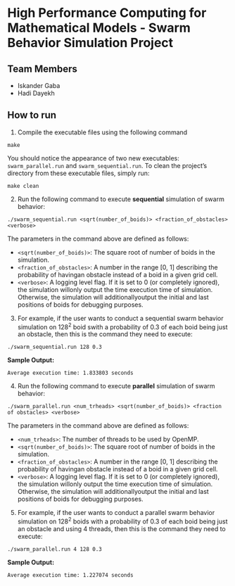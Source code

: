 # High Performance Computing for Mathematical Models - Swarm Behavior Simulation Project
## Team Members
+ Iskander Gaba
+ Hadi Dayekh

## How to run
1. Compile the executable files using the following command
```
make
```

You should notice the appearance of two new executables: `swarm_parallel.run` and `swarm_sequential.run`. To clean the project’s directory from these executable files, simply run:
```
make clean
```

2. Run the following command to execute **sequential** simulation of swarm behavior:

```
./swarm_sequential.run <sqrt(number_of_boids)> <fraction_of_obstacles> <verbose>
```
The parameters in the command above are defined as follows:
- `<sqrt(number_of_boids)>`: The square root of number of boids in the simulation.
- `<fraction_of_obstacles>`: A number in the range [0, 1] describing the probability of havingan obstacle instead of a boid in a given grid cell.
- `<verbose>`: A logging level flag. If it is set to 0 (or completely ignored), the simulation willonly output the time execution time of simulation. Otherwise, the simulation will additionallyoutput the initial and last positions of boids for debugging purposes.

3. For example, if the user wants to conduct a sequential swarm behavior simulation on 128<sup>2</sup> boid swith a probability of 0.3 of each boid being just an obstacle, then this is the command they need to execute:
```
./swarm_sequential.run 128 0.3
```
**Sample Output:** 
```
Average execution time: 1.833803 seconds
```

4. Run the following command to execute **parallel** simulation of swarm behavior:

```
./swarm_parallel.run <num_trheads> <sqrt(number_of_boids)> <fraction of obstacles> <verbose>
```
The parameters in the command above are defined as follows:
- `<num_trheads>`: The number of threads to be used by OpenMP.
- `<sqrt(number_of_boids)>`: The square root of number of boids in the simulation.
- `<fraction_of_obstacles>`: A number in the range [0, 1] describing the probability of havingan obstacle instead of a boid in a given grid cell.
- `<verbose>`: A logging level flag. If it is set to 0 (or completely ignored), the simulation willonly output the time execution time of simulation. Otherwise, the simulation will additionallyoutput the initial and last positions of boids for debugging purposes.

5. For example, if the user wants to conduct a parallel swarm behavior simulation on 128<sup>2</sup> boids with a probability of 0.3 of each boid being just an obstacle and using 4 threads, then this is the command they need to execute:
```
./swarm_parallel.run 4 128 0.3
```
**Sample Output:** 
```
Average execution time: 1.227074 seconds
```
